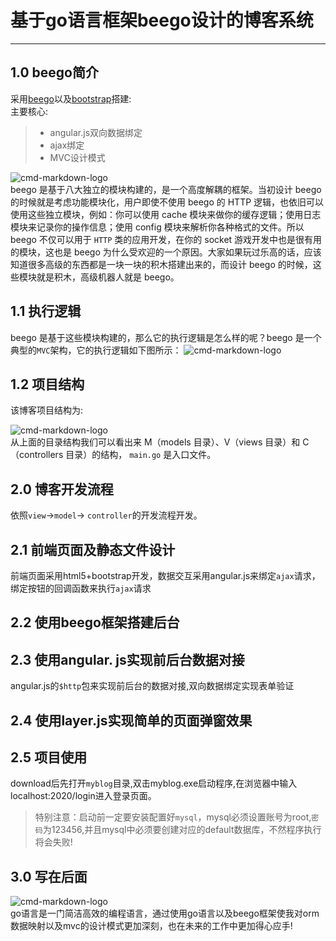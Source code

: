 # 基于**go**语言框架beego设计的博客系统

------
## 1.0 beego简介
采用[beego](http://beego.me)以及[bootstrap](http://www.bootcss.com/)搭建:  
主要核心:  

> * angular.js双向数据绑定
> * ajax绑定
> * MVC设计模式


![cmd-markdown-logo](http://45.32.248.21/static/img/architecture.png)  
beego 是基于八大独立的模块构建的，是一个高度解耦的框架。当初设计 beego 的时候就是考虑功能模块化，用户即使不使用 beego 的 HTTP 逻辑，也依旧可以使用这些独立模块，例如：你可以使用 cache 模块来做你的缓存逻辑；使用日志模块来记录你的操作信息；使用 config 模块来解析你各种格式的文件。所以 beego 不仅可以用于 `HTTP` 类的应用开发，在你的 socket 游戏开发中也是很有用的模块，这也是 beego 为什么受欢迎的一个原因。大家如果玩过乐高的话，应该知道很多高级的东西都是一块一块的积木搭建出来的，而设计 beego 的时候，这些模块就是积木，高级机器人就是 beego。

## 1.1 执行逻辑
beego 是基于这些模块构建的，那么它的执行逻辑是怎么样的呢？beego 是一个典型的`MVC`架构，它的执行逻辑如下图所示：
![cmd-markdown-logo](http://45.32.248.21/static/img/flow.png) 

## 1.2 项目结构
该博客项目结构为:  
  
  
![cmd-markdown-logo](http://45.32.248.21/static/img/project.png)  
从上面的目录结构我们可以看出来 M（models 目录）、V（views 目录）和 C（controllers 目录）的结构， `main.go` 是入口文件。

## 2.0 博客开发流程
依照`view`->`model`-> `controller`的开发流程开发。

## 2.1 前端页面及静态文件设计
前端页面采用html5+bootstrap开发，数据交互采用angular.js来绑定`ajax`请求，绑定按钮的回调函数来执行`ajax`请求

## 2.2 使用beego框架搭建后台

## 2.3  使用angular. js实现前后台数据对接  

angular.js的`$http`包来实现前后台的数据对接,双向数据绑定实现表单验证

## 2.4 使用layer.js实现简单的页面弹窗效果 

## 2.5 项目使用
download后先打开`myblog`目录,双击myblog.exe启动程序,在浏览器中输入localhost:2020/login进入登录页面。  
> 特别注意：启动前一定要安装配置好`mysql`，mysql必须设置账号为root,`密码`为123456,并且mysql中必须要创建对应的default数据库，不然程序执行将会失败!

## 3.0 写在后面  

![cmd-markdown-logo](http://45.32.248.21/static/img/golang.jpg)  
go语言是一门简洁高效的编程语言，通过使用go语言以及beego框架使我对orm数据映射以及mvc的设计模式更加深刻，也在未来的工作中更加得心应手!
